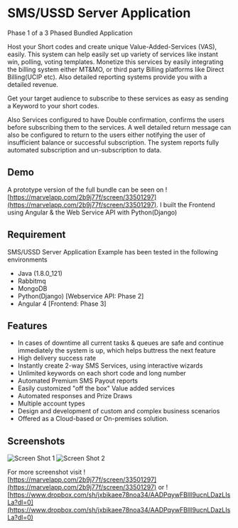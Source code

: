 # SMS/USSD Server Application

Phase 1 of a 3 Phased Bundled Application

Host your Short codes and create unique Value-Added-Services (VAS), easily. This system can help easily set up variety of services like instant win, polling, voting templates. Monetize this services by easily integrating the billing system either MT&MO, or third party Billing platforms like Direct Billing(UCIP etc). Also detailed reporting systems provide you with a detailed revenue.

Get your target audience to subscribe to these services as easy as sending a Keyword to your short codes.

Also Services configured to have Double confirmation, confirms the users before subscribing them to the services. A well detailed return message can also be configured to return to the users either notifying the user of insufficient balance or successful subscription. The system reports fully automated subscription and un-subscription to data.


## Demo

A prototype version of the full bundle can be seen on ![https://marvelapp.com/2b9j77f/screen/33501297](https://marvelapp.com/2b9j77f/screen/33501297). I built the Frontend using Angular & the Web Service API with Python(Django)

## Requirement

SMS/USSD Server Application Example has been tested in the following environments

* Java (1.8.0_121)
* Rabbitmq
* MongoDB
* Python(Django) [Webservice API: Phase 2]
* Angular 4 [Frontend: Phase 3]

## Features

* In cases of downtime all current tasks & queues are safe and continue immediately the system is up, which helps buttress the next feature
* High delivery success rate
* Instantly create 2-way SMS Services, using interactive wizards
* Unlimited keywords on each short code and long number
* Automated Premium SMS Payout reports
* Easily customized "off the box" Value added services
* Automated responses and Prize Draws
* Multiple account types
* Design and development of custom and complex business scenarios
* Offered as a Cloud-based or On-premises solution.


## Screenshots
![Screen Shot 1](https://www.dropbox.com/s/pyan734r9f9lg9k/Screen%20Shot%202017-10-13%20at%201.53.49%20PM.png)
![Screen Shot 2](https://www.dropbox.com/s/gv55hbfl9cj9ntr/Screen%20Shot%202017-10-13%20at%202.49.04%20PM.png)

For more screenshot visit ![https://marvelapp.com/2b9j77f/screen/33501297](https://marvelapp.com/2b9j77f/screen/33501297) or ![https://www.dropbox.com/sh/jxbikaee78noa34/AADPqywFBlIl9ucnLDazLIsLa?dl=0](https://www.dropbox.com/sh/jxbikaee78noa34/AADPqywFBlIl9ucnLDazLIsLa?dl=0)